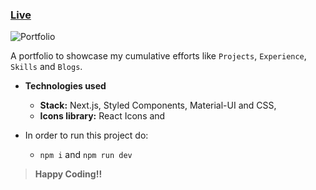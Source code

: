 ### [Live](https://shivamkumar.netlify.app/)
![Portfolio](https://user-images.githubusercontent.com/50996696/122915180-1c0c3e00-d379-11eb-9de3-3f7be2011c6e.png)

A portfolio to showcase my cumulative efforts like ```Projects```, ```Experience```, ```Skills``` and ```Blogs```.

- **Technologies used**
  - **Stack:** Next.js, Styled Components, Material-UI and CSS,
  - **Icons library:** React Icons and 

- In order to run this project do:
  - ```npm i``` and ```npm run dev```

> **Happy Coding!!**

